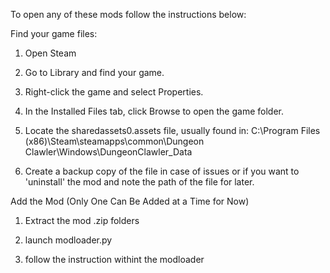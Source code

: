 To open any of these mods follow the instructions below:

Find your game files:
1. Open Steam 

2. Go to Library and find your game.

3. Right-click the game and select Properties.

4. In the Installed Files tab, click Browse to open the game folder.

5. Locate the sharedassets0.assets file, usually found in:
C:\Program Files (x86)\Steam\steamapps\common\Dungeon Clawler\Windows\DungeonClawler_Data

6. Create a backup copy of the file in case of issues or if you want to 'uninstall' the mod and note the path of the file for later.

Add the Mod (Only One Can Be Added at a Time for Now)
1. Extract the mod .zip folders

2. launch modloader.py

3. follow the instruction withint the modloader
